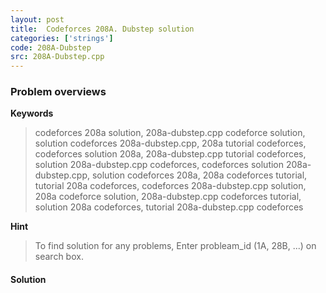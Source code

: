 ```yaml
---
layout: post
title:  Codeforces 208A. Dubstep solution
categories: ['strings']
code: 208A-Dubstep
src: 208A-Dubstep.cpp
---
```

### **Problem overviews**

**Keywords**
> codeforces 208a solution, 208a-dubstep.cpp codeforce solution, solution codeforces 208a-dubstep.cpp, 208a tutorial codeforces, codeforces solution 208a, 208a-dubstep.cpp tutorial codeforces, solution 208a-dubstep.cpp codeforces, codeforces solution 208a-dubstep.cpp, solution codeforces 208a, 208a codeforces tutorial, tutorial 208a codeforces, codeforces 208a-dubstep.cpp solution, 208a codeforce solution, 208a-dubstep.cpp codeforces tutorial, solution 208a codeforces, tutorial 208a-dubstep.cpp codeforces

**Hint**
> To find solution for any problems, Enter probleam_id (1A, 28B, ...) on search box. 

#### **Solution**



